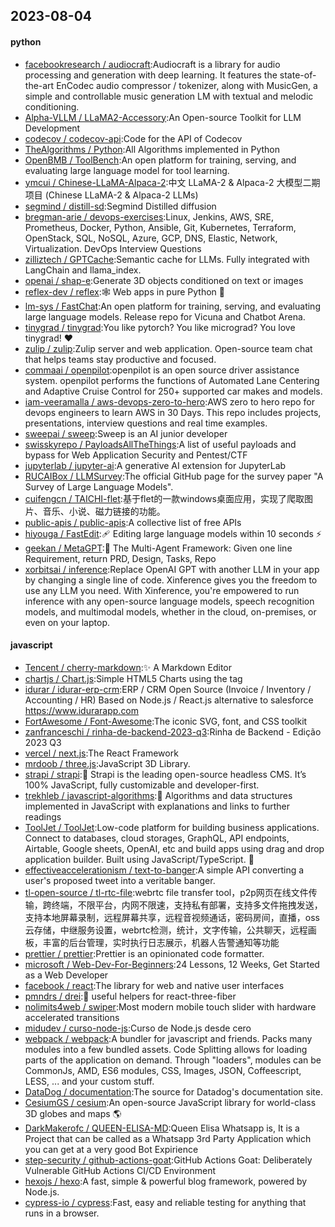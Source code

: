 ## 2023-08-04

#### python
* [facebookresearch / audiocraft](https://github.com/facebookresearch/audiocraft):Audiocraft is a library for audio processing and generation with deep learning. It features the state-of-the-art EnCodec audio compressor / tokenizer, along with MusicGen, a simple and controllable music generation LM with textual and melodic conditioning.
* [Alpha-VLLM / LLaMA2-Accessory](https://github.com/Alpha-VLLM/LLaMA2-Accessory):An Open-source Toolkit for LLM Development
* [codecov / codecov-api](https://github.com/codecov/codecov-api):Code for the API of Codecov
* [TheAlgorithms / Python](https://github.com/TheAlgorithms/Python):All Algorithms implemented in Python
* [OpenBMB / ToolBench](https://github.com/OpenBMB/ToolBench):An open platform for training, serving, and evaluating large language model for tool learning.
* [ymcui / Chinese-LLaMA-Alpaca-2](https://github.com/ymcui/Chinese-LLaMA-Alpaca-2):中文 LLaMA-2 & Alpaca-2 大模型二期项目 (Chinese LLaMA-2 & Alpaca-2 LLMs)
* [segmind / distill-sd](https://github.com/segmind/distill-sd):Segmind Distilled diffusion
* [bregman-arie / devops-exercises](https://github.com/bregman-arie/devops-exercises):Linux, Jenkins, AWS, SRE, Prometheus, Docker, Python, Ansible, Git, Kubernetes, Terraform, OpenStack, SQL, NoSQL, Azure, GCP, DNS, Elastic, Network, Virtualization. DevOps Interview Questions
* [zilliztech / GPTCache](https://github.com/zilliztech/GPTCache):Semantic cache for LLMs. Fully integrated with LangChain and llama_index.
* [openai / shap-e](https://github.com/openai/shap-e):Generate 3D objects conditioned on text or images
* [reflex-dev / reflex](https://github.com/reflex-dev/reflex):🕸
Web apps in pure Python
🐍
* [lm-sys / FastChat](https://github.com/lm-sys/FastChat):An open platform for training, serving, and evaluating large language models. Release repo for Vicuna and Chatbot Arena.
* [tinygrad / tinygrad](https://github.com/tinygrad/tinygrad):You like pytorch? You like micrograd? You love tinygrad!
❤️
* [zulip / zulip](https://github.com/zulip/zulip):Zulip server and web application. Open-source team chat that helps teams stay productive and focused.
* [commaai / openpilot](https://github.com/commaai/openpilot):openpilot is an open source driver assistance system. openpilot performs the functions of Automated Lane Centering and Adaptive Cruise Control for 250+ supported car makes and models.
* [iam-veeramalla / aws-devops-zero-to-hero](https://github.com/iam-veeramalla/aws-devops-zero-to-hero):AWS zero to hero repo for devops engineers to learn AWS in 30 Days. This repo includes projects, presentations, interview questions and real time examples.
* [sweepai / sweep](https://github.com/sweepai/sweep):Sweep is an AI junior developer
* [swisskyrepo / PayloadsAllTheThings](https://github.com/swisskyrepo/PayloadsAllTheThings):A list of useful payloads and bypass for Web Application Security and Pentest/CTF
* [jupyterlab / jupyter-ai](https://github.com/jupyterlab/jupyter-ai):A generative AI extension for JupyterLab
* [RUCAIBox / LLMSurvey](https://github.com/RUCAIBox/LLMSurvey):The official GitHub page for the survey paper "A Survey of Large Language Models".
* [cuifengcn / TAICHI-flet](https://github.com/cuifengcn/TAICHI-flet):基于flet的一款windows桌面应用，实现了爬取图片、音乐、小说、磁力链接的功能。
* [public-apis / public-apis](https://github.com/public-apis/public-apis):A collective list of free APIs
* [hiyouga / FastEdit](https://github.com/hiyouga/FastEdit):🩹
Editing large language models within 10 seconds
⚡
* [geekan / MetaGPT](https://github.com/geekan/MetaGPT):🌟
The Multi-Agent Framework: Given one line Requirement, return PRD, Design, Tasks, Repo
* [xorbitsai / inference](https://github.com/xorbitsai/inference):Replace OpenAI GPT with another LLM in your app by changing a single line of code. Xinference gives you the freedom to use any LLM you need. With Xinference, you're empowered to run inference with any open-source language models, speech recognition models, and multimodal models, whether in the cloud, on-premises, or even on your laptop.

#### javascript
* [Tencent / cherry-markdown](https://github.com/Tencent/cherry-markdown):✨
A Markdown Editor
* [chartjs / Chart.js](https://github.com/chartjs/Chart.js):Simple HTML5 Charts using the <canvas> tag
* [idurar / idurar-erp-crm](https://github.com/idurar/idurar-erp-crm):ERP / CRM Open Source (Invoice / Inventory / Accounting / HR) Based on Node.js / React.js alternative to salesforce https://www.idurarapp.com
* [FortAwesome / Font-Awesome](https://github.com/FortAwesome/Font-Awesome):The iconic SVG, font, and CSS toolkit
* [zanfranceschi / rinha-de-backend-2023-q3](https://github.com/zanfranceschi/rinha-de-backend-2023-q3):Rinha de Backend - Edição 2023 Q3
* [vercel / next.js](https://github.com/vercel/next.js):The React Framework
* [mrdoob / three.js](https://github.com/mrdoob/three.js):JavaScript 3D Library.
* [strapi / strapi](https://github.com/strapi/strapi):🚀
Strapi is the leading open-source headless CMS. It’s 100% JavaScript, fully customizable and developer-first.
* [trekhleb / javascript-algorithms](https://github.com/trekhleb/javascript-algorithms):📝
Algorithms and data structures implemented in JavaScript with explanations and links to further readings
* [ToolJet / ToolJet](https://github.com/ToolJet/ToolJet):Low-code platform for building business applications. Connect to databases, cloud storages, GraphQL, API endpoints, Airtable, Google sheets, OpenAI, etc and build apps using drag and drop application builder. Built using JavaScript/TypeScript.
🚀
* [effectiveaccelerationism / text-to-banger](https://github.com/effectiveaccelerationism/text-to-banger):A simple API converting a user's proposed tweet into a veritable banger.
* [tl-open-source / tl-rtc-file](https://github.com/tl-open-source/tl-rtc-file):webrtc file transfer tool，p2p网页在线文件传输，跨终端，不限平台，内网不限速，支持私有部署，支持多文件拖拽发送，支持本地屏幕录制，远程屏幕共享，远程音视频通话，密码房间，直播，oss云存储，中继服务设置，webrtc检测，统计，文字传输，公共聊天，远程画板，丰富的后台管理，实时执行日志展示，机器人告警通知等功能
* [prettier / prettier](https://github.com/prettier/prettier):Prettier is an opinionated code formatter.
* [microsoft / Web-Dev-For-Beginners](https://github.com/microsoft/Web-Dev-For-Beginners):24 Lessons, 12 Weeks, Get Started as a Web Developer
* [facebook / react](https://github.com/facebook/react):The library for web and native user interfaces
* [pmndrs / drei](https://github.com/pmndrs/drei):🥉
useful helpers for react-three-fiber
* [nolimits4web / swiper](https://github.com/nolimits4web/swiper):Most modern mobile touch slider with hardware accelerated transitions
* [midudev / curso-node-js](https://github.com/midudev/curso-node-js):Curso de Node.js desde cero
* [webpack / webpack](https://github.com/webpack/webpack):A bundler for javascript and friends. Packs many modules into a few bundled assets. Code Splitting allows for loading parts of the application on demand. Through "loaders", modules can be CommonJs, AMD, ES6 modules, CSS, Images, JSON, Coffeescript, LESS, ... and your custom stuff.
* [DataDog / documentation](https://github.com/DataDog/documentation):The source for Datadog's documentation site.
* [CesiumGS / cesium](https://github.com/CesiumGS/cesium):An open-source JavaScript library for world-class 3D globes and maps
🌎
* [DarkMakerofc / QUEEN-ELISA-MD](https://github.com/DarkMakerofc/QUEEN-ELISA-MD):Queen Elisa Whatsapp is, It is a Project that can be called as a Whatsapp 3rd Party Application which you can get at a very good Bot Expirience
* [step-security / github-actions-goat](https://github.com/step-security/github-actions-goat):GitHub Actions Goat: Deliberately Vulnerable GitHub Actions CI/CD Environment
* [hexojs / hexo](https://github.com/hexojs/hexo):A fast, simple & powerful blog framework, powered by Node.js.
* [cypress-io / cypress](https://github.com/cypress-io/cypress):Fast, easy and reliable testing for anything that runs in a browser.
